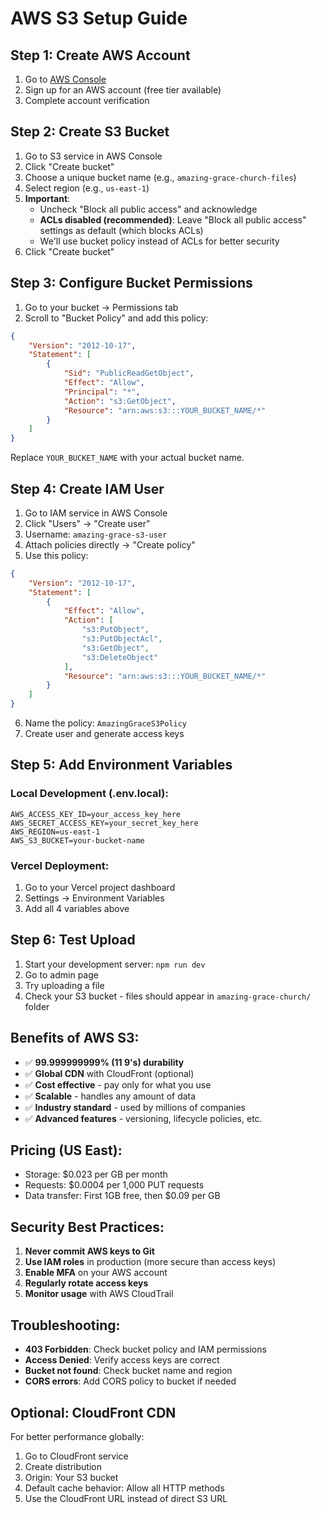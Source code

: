 # AWS S3 Setup Guide

## Step 1: Create AWS Account
1. Go to [AWS Console](https://aws.amazon.com/console/)
2. Sign up for an AWS account (free tier available)
3. Complete account verification

## Step 2: Create S3 Bucket
1. Go to S3 service in AWS Console
2. Click "Create bucket"
3. Choose a unique bucket name (e.g., `amazing-grace-church-files`)
4. Select region (e.g., `us-east-1`)
5. **Important**: 
   - Uncheck "Block all public access" and acknowledge
   - **ACLs disabled (recommended)**: Leave "Block all public access" settings as default (which blocks ACLs)
   - We'll use bucket policy instead of ACLs for better security
6. Click "Create bucket"

## Step 3: Configure Bucket Permissions
1. Go to your bucket → Permissions tab
2. Scroll to "Bucket Policy" and add this policy:

```json
{
    "Version": "2012-10-17",
    "Statement": [
        {
            "Sid": "PublicReadGetObject",
            "Effect": "Allow",
            "Principal": "*",
            "Action": "s3:GetObject",
            "Resource": "arn:aws:s3:::YOUR_BUCKET_NAME/*"
        }
    ]
}
```

Replace `YOUR_BUCKET_NAME` with your actual bucket name.

## Step 4: Create IAM User
1. Go to IAM service in AWS Console
2. Click "Users" → "Create user"
3. Username: `amazing-grace-s3-user`
4. Attach policies directly → "Create policy"
5. Use this policy:

```json
{
    "Version": "2012-10-17",
    "Statement": [
        {
            "Effect": "Allow",
            "Action": [
                "s3:PutObject",
                "s3:PutObjectAcl",
                "s3:GetObject",
                "s3:DeleteObject"
            ],
            "Resource": "arn:aws:s3:::YOUR_BUCKET_NAME/*"
        }
    ]
}
```

6. Name the policy: `AmazingGraceS3Policy`
7. Create user and generate access keys

## Step 5: Add Environment Variables

### Local Development (.env.local):
```env
AWS_ACCESS_KEY_ID=your_access_key_here
AWS_SECRET_ACCESS_KEY=your_secret_key_here
AWS_REGION=us-east-1
AWS_S3_BUCKET=your-bucket-name
```

### Vercel Deployment:
1. Go to your Vercel project dashboard
2. Settings → Environment Variables
3. Add all 4 variables above

## Step 6: Test Upload
1. Start your development server: `npm run dev`
2. Go to admin page
3. Try uploading a file
4. Check your S3 bucket - files should appear in `amazing-grace-church/` folder

## Benefits of AWS S3:
- ✅ **99.999999999% (11 9's) durability**
- ✅ **Global CDN** with CloudFront (optional)
- ✅ **Cost effective** - pay only for what you use
- ✅ **Scalable** - handles any amount of data
- ✅ **Industry standard** - used by millions of companies
- ✅ **Advanced features** - versioning, lifecycle policies, etc.

## Pricing (US East):
- Storage: $0.023 per GB per month
- Requests: $0.0004 per 1,000 PUT requests
- Data transfer: First 1GB free, then $0.09 per GB

## Security Best Practices:
1. **Never commit AWS keys to Git**
2. **Use IAM roles** in production (more secure than access keys)
3. **Enable MFA** on your AWS account
4. **Regularly rotate access keys**
5. **Monitor usage** with AWS CloudTrail

## Troubleshooting:
- **403 Forbidden**: Check bucket policy and IAM permissions
- **Access Denied**: Verify access keys are correct
- **Bucket not found**: Check bucket name and region
- **CORS errors**: Add CORS policy to bucket if needed

## Optional: CloudFront CDN
For better performance globally:
1. Go to CloudFront service
2. Create distribution
3. Origin: Your S3 bucket
4. Default cache behavior: Allow all HTTP methods
5. Use the CloudFront URL instead of direct S3 URL
